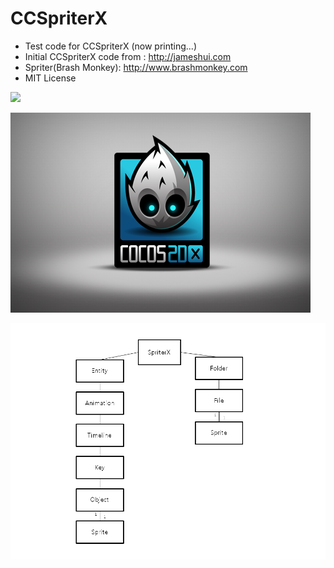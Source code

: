 # CCSpriterX
 - Test code for CCSpriterX (now printing...)
 - Initial CCSpriterX code from : http://jameshui.com
 - Spriter(Brash Monkey): http://www.brashmonkey.com
 - MIT License

![](https://brashmonkey.com/wp-content/uploads/2015/11/logo.png)

![](/SpriterX/Resources/HelloWorld.png)

![](/SpriterX/001.png)

